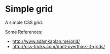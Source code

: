 # Simple grid

A simple CSS grid.

Some References:

- http://www.adamkaplan.me/grid/
- http://css-tricks.com/dont-overthink-it-grids/
